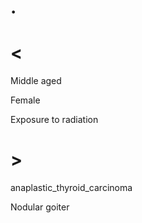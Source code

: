 # .

# <

Middle aged

Female

Exposure to radiation

# >

anaplastic_thyroid_carcinoma

Nodular goiter
